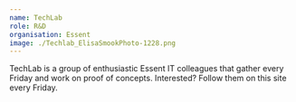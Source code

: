 ```yaml
---
name: TechLab
role: R&D
organisation: Essent
image: ./Techlab_ElisaSmookPhoto-1228.png
---
```


TechLab is a group of enthusiastic Essent IT colleagues that gather every Friday and work on proof of concepts. Interested? Follow them on this site every Friday.